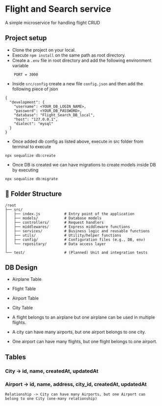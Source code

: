 # Flight and Search service
A simple microservice for handling flight CRUD 

## Project setup 
- Clone the project on your local.
- Execute `npm install` on the same path as root directory.
- Create a `.env` file in root directory and add the following environment variable
```
    PORT = 3000
```
- Inside `src/config` create a new file `config.json` and then add the following piece of json 
```
{
  "development": {
    "username": <YOUR_DB_LOGIN_NAME>,
    "password": <YOUR_DB_PASSWORD>,
    "database": "Flight_Search_DB_local",
    "host": "127.0.0.1",
    "dialect": "mysql"
  }
}
```
- Once added db config as listed above, execute in src folder from terminal to execute
```
npx sequalize db:create
```
- Once DB is created we can have migrations to create models inside DB by executing
```
npx sequalize db:migrate
```

## 📁 Folder Structure

```
/root
├── src/
│   ├── index.js           # Entry point of the application
│   ├── models/            # Database models
│   ├── controllers/       # Request handlers
│   ├── middlewares/       # Express middleware functions
│   ├── services/          # Business logic and reusable functions
│   ├── utils/             # Utility/helper functions
│   ├── config/            # Configuration files (e.g., DB, env)
│   └── repositary/        # Data access layer
│
└── test/                  # (Planned) Unit and integration tests
```


##  DB Design
- Airplane Table 
- Flight Table
- Airport Table
- City Table

- A flight belongs to an airplane but one airplane can be used in multiple flights.
- A city can have many airports, but one airport belongs to one city.
- One airport can have many flights, but one flight belongs to one airport.


## Tables 

### City -> id, name, createdAt, updatedAt
### Airport -> id, name, address, city_id, createdAt, updatedAt
    Relationship -> City can have many Airports, but one Airport can belong to one City (one-many relationship)
